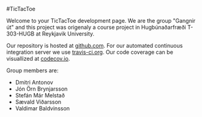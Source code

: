 #TicTacToe
 
Welcome to your TicTacToe development page. We are the group "Gangnir út" and this project was origenaly a course project in Hugbúnaðarfræði T-303-HUGB at Reykjavik University.

Our repository is hosted at [github.com](https://github.com/GengnirUt/tictactoe). 
For our automated continuous integration server we use [travis-ci.org](https://travis-ci.org/GengnirUt/tictactoe). 
Our code coverage can be visuallized at [codecov.io](https://codecov.io/gh/GengnirUt/tictactoe). 

Group members are:
* Dmitri Antonov
* Jón Örn Brynjarsson
* Stefán Már Melstað
* Sævald Viðarsson
* Valdimar Baldvinsson

